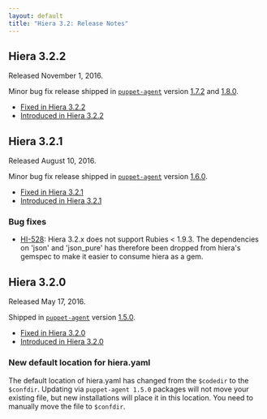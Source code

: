 ```yaml
---
layout: default
title: "Hiera 3.2: Release Notes"
---
```


[`puppet-agent`]: /puppet/latest/reference/about_agent.html

[1.5.0]: /puppet/4.5/reference/release_notes_agent.html#puppet-agent-150
[1.6.0]: /puppet/4.6/reference/release_notes_agent.html#puppet-agent-160
[1.7.2]: /puppet/4.7/reference/release_notes_agent.html#puppet-agent-172
[1.8.0]: /puppet/4.8/reference/release_notes_agent.html#puppet-agent-180

## Hiera 3.2.2

Released November 1, 2016.

Minor bug fix release shipped in [`puppet-agent`][] version [1.7.2][] and [1.8.0][].

* [Fixed in Hiera 3.2.2](https://tickets.puppetlabs.com/issues/?jql=fixVersion%20%3D%20%27HI%203.2.2%27)
* [Introduced in Hiera 3.2.2](https://tickets.puppetlabs.com/issues/?jql=affectedVersion+%3D+%27HI+3.2.2%27)

## Hiera 3.2.1

Released August 10, 2016.

Minor bug fix release shipped in [`puppet-agent`][] version [1.6.0][].

* [Fixed in Hiera 3.2.1](https://tickets.puppetlabs.com/issues/?jql=fixVersion+%3D+%27HI+3.2.1%27)
* [Introduced in Hiera 3.2.1](https://tickets.puppetlabs.com/issues/?jql=affectedVersion+%3D+%27HI+3.2.1%27)

### Bug fixes

* [HI-528](https://tickets.puppetlabs.com/browse/HI-528): Hiera 3.2.x does not support Rubies < 1.9.3. The dependencies on 'json' and 'json_pure' has therefore been dropped from hiera's gemspec to make it easier to consume hiera as a gem.


## Hiera 3.2.0

Released May 17, 2016. 

Shipped in [`puppet-agent`][] version [1.5.0][].

* [Fixed in Hiera 3.2.0](https://tickets.puppetlabs.com/issues/?jql=fixVersion+%3D+%27HI+3.2.0%27)
* [Introduced in Hiera 3.2.0](https://tickets.puppetlabs.com/issues/?jql=affectedVersion+%3D+%27HI+3.2.0%27)

### New default location for hiera.yaml

The default location of hiera.yaml has changed from the `$codedir` to the `$confdir`. Updating via `puppet-agent 1.5.0` packages will not move your existing file, but new installations will place it in this location. You need to manually move the file to `$confdir`.